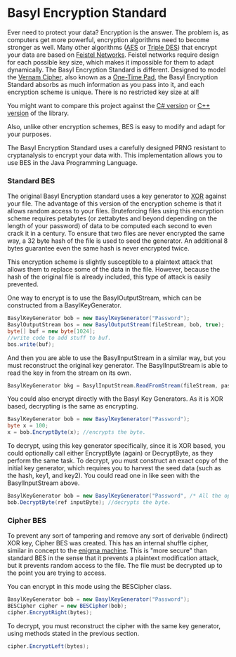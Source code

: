 # Basyl Encryption Standard
Ever need to protect your data? Encryption is the answer. The problem is, as computers get more powerful, encryption algorithms need to become stronger as well. Many other algorithms ([AES](https://en.wikipedia.org/wiki/Advanced_Encryption_Standard) or [Triple DES](https://en.wikipedia.org/wiki/Triple_DES)) that encrypt your data are based on [Feistel Networks](https://en.wikipedia.org/wiki/Feistel_cipher). Feistel networks require design for each possible key size, which makes it  impossible for them to adapt dynamically. The Basyl Encryption Standard is different. Designed to model the [Vernam Cipher](https://en.wikipedia.org/wiki/One-time_pad), also known as a [One-Time Pad](https://en.wikipedia.org/wiki/One-time_pad), the Basyl Encryption Standard absorbs as much information as you pass into it, and each encryption scheme is unique. There is no restricted key size at all!

You might want to compare this project against the [C# version](https://github.com/TheCreatorJames/BESLibrary) or [C++ version](https://github.com/TheCreatorJames/BESLibraryCPP) of the library.

Also, unlike other encryption schemes, BES is easy to modify and adapt for your purposes.

The Basyl Encryption Standard uses a carefully designed PRNG resistant to cryptanalysis to encrypt your data with. This implementation allows you to use BES in the Java Programming Language.


### Standard BES

The original Basyl Encryption standard uses a key generator to [XOR](https://en.wikipedia.org/wiki/Exclusive_or) against your file. The advantage of this version of the encryption scheme is that it allows random access to your files. Bruteforcing files using this encryption scheme requires petabytes (or zettabytes and beyond depending on the length of your password) of data to be computed each second to even crack it in a century. To ensure that two files are never encrypted the same way, a 32 byte hash of the file is used to seed the generator. An additional 8 bytes guarantee even the same hash is never encrypted twice.

This encryption scheme is slightly susceptible to a plaintext attack that allows them to replace some of the data in the file. However, because the hash of the original file is already included, this type of attack is easily prevented.



One way to encrypt is to use the BasylOutputStream, which can be constructed from a BasylKeyGenerator.
```Java
BasylKeyGenerator bob = new BasylKeyGenerator("Password");
BasylOutputStream bos = new BasylOutputStream(fileStream, bob, true);
byte[] buf = new byte[1024];
//write code to add stuff to buf.
bos.write(buf);
```
And then you are able to use the BasylInputStream in a similar way, but you must reconstruct the original key generator. The BasylInputStream is able to read the key in from the stream on its own.

```Java
BasylKeyGenerator bkg = BasylInputStream.ReadFromStream(fileStream, pass, /* some generation size info  */, null /* You can pass in a BasylPseudoAdaptor */); 
```

You could also encrypt directly with the Basyl Key Generators. As it is XOR based, decrypting is the same as encrypting.

```Java
BasylKeyGenerator bob = new BasylKeyGenerator("Password");
byte x = 100;
x = bob.EncryptByte(x); //encrypts the byte.
```

To decrypt, using this key generator specifically, since it is XOR based, you could optionally call either EncryptByte (again) or DecryptByte, as they perform the same task. To decrypt, you must construct an exact copy of the initial key generator, which requires you to harvest the seed data (such as the hash, key1, and key2). You could read one in like seen with the BasylInputStream above. 

```Java
BasylKeyGenerator bob = new BasylKeyGenerator("Password", /* All the options factors */, hash, key1Random, key2Random, true);
bob.DecryptByte(ref inputByte); //decrypts the byte.
```


### Cipher BES
To prevent any sort of tampering and remove any sort of derivable (indirect) XOR key, Cipher BES was created. This has an internal shuffle cipher, similar in concept to the [enigma machine](https://en.wikipedia.org/wiki/Enigma_machine). This is "more secure" than standard BES in the sense that it prevents a plaintext modification attack, but it prevents random access to the file. The file must be decrypted up to the point you are trying to access.

You can encrypt in this mode using the BESCipher class.
```Java
BasylKeyGenerator bob = new BasylKeyGenerator("Password");
BESCipher cipher = new BESCipher(bob);
cipher.EncryptRight(bytes);
```

To decrypt, you must reconstruct the cipher with the same key generator, using methods stated in the previous section.
```Java
cipher.EncryptLeft(bytes);
```
